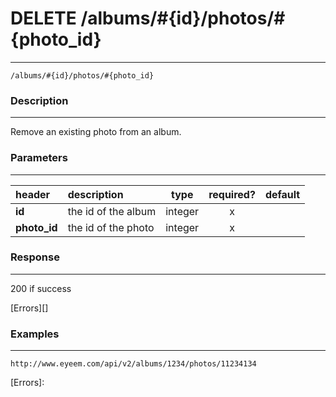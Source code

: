 # DELETE /albums/#{id}/photos/#{photo_id} 
***
`/albums/#{id}/photos/#{photo_id} `

### Description
***
Remove an existing photo from an album.

### Parameters
***

|header| description| type |required? |default|
|:---------|:--------------|:----------:|:------------:|:------------:|
|**id**| the id of the album|integer|x||
|**photo_id**| the id of the photo|integer|x||

### Response
***


200 if success

[Errors][]

### Examples
***

`http://www.eyeem.com/api/v2/albums/1234/photos/11234134`









[Errors]: 